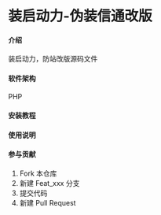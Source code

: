 # 装启动力-伪装信通改版

#### 介绍
装启动力，防站改版源码文件

#### 软件架构
PHP


#### 安装教程


#### 使用说明


#### 参与贡献

1. Fork 本仓库
2. 新建 Feat_xxx 分支
3. 提交代码
4. 新建 Pull Request